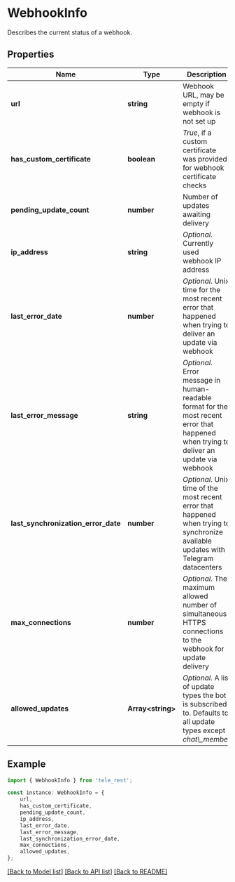 # WebhookInfo

Describes the current status of a webhook.

## Properties

Name | Type | Description | Notes
------------ | ------------- | ------------- | -------------
**url** | **string** | Webhook URL, may be empty if webhook is not set up | [default to undefined]
**has_custom_certificate** | **boolean** | *True*, if a custom certificate was provided for webhook certificate checks | [default to undefined]
**pending_update_count** | **number** | Number of updates awaiting delivery | [default to undefined]
**ip_address** | **string** | *Optional*. Currently used webhook IP address | [optional] [default to undefined]
**last_error_date** | **number** | *Optional*. Unix time for the most recent error that happened when trying to deliver an update via webhook | [optional] [default to undefined]
**last_error_message** | **string** | *Optional*. Error message in human-readable format for the most recent error that happened when trying to deliver an update via webhook | [optional] [default to undefined]
**last_synchronization_error_date** | **number** | *Optional*. Unix time of the most recent error that happened when trying to synchronize available updates with Telegram datacenters | [optional] [default to undefined]
**max_connections** | **number** | *Optional*. The maximum allowed number of simultaneous HTTPS connections to the webhook for update delivery | [optional] [default to undefined]
**allowed_updates** | **Array&lt;string&gt;** | *Optional*. A list of update types the bot is subscribed to. Defaults to all update types except *chat\\_member* | [optional] [default to undefined]

## Example

```typescript
import { WebhookInfo } from 'tele_rest';

const instance: WebhookInfo = {
    url,
    has_custom_certificate,
    pending_update_count,
    ip_address,
    last_error_date,
    last_error_message,
    last_synchronization_error_date,
    max_connections,
    allowed_updates,
};
```

[[Back to Model list]](../README.md#documentation-for-models) [[Back to API list]](../README.md#documentation-for-api-endpoints) [[Back to README]](../README.md)
